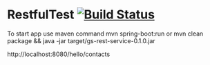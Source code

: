 # RestfulTest [![Build Status](https://travis-ci.org/LanShunoda/RestfulTest.svg?branch=master)](http://travis-ci.org/LanShunoda/RestfulTest)
To start app use maven command 
mvn spring-boot:run
or 
mvn clean package && java -jar target/gs-rest-service-0.1.0.jar

http://localhost:8080/hello/contacts
